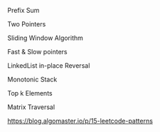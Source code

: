 Prefix Sum

Two Pointers

Sliding Window Algorithm

Fast & Slow pointers

LinkedList in-place Reversal

Monotonic Stack

Top k Elements

Matrix Traversal

https://blog.algomaster.io/p/15-leetcode-patterns
